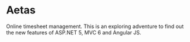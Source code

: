 # Aetas
Online timesheet management.
This is an exploring adventure to find out the new features of ASP.NET 5, MVC 6 and Angular JS.
